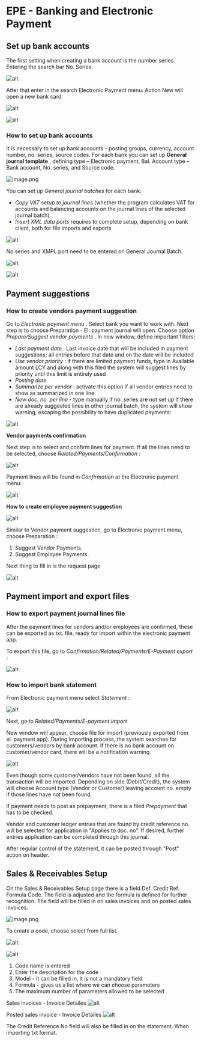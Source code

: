 # EPE - Banking and Electronic Payment

## Set up bank accounts

The first setting when creating a bank account is the number series. Entering the search bar No. Series.

![alt](https://github.com/NPSBeograd/NPS-Support/raw/main/.attachments/image-5c30694b-49d8-414d-ab97-0c2d6bd7b1a1.png)

After that enter in the search Electronic Payment menu. Action New will open a new bank card.

![alt](https://github.com/NPSBeograd/NPS-Support/raw/main/.attachments/image-5469d6b3-c04d-4831-993b-ac3d700c2b53.png)

![alt](https://github.com/NPSBeograd/NPS-Support/raw/main/.attachments/image-5d5c3e55-4a5b-4a6d-a7fc-f46725a63c8e.png)

### **How to set up bank accounts**

It is necessary to set up bank accounts – posting groups, currency, account number, no. series, source codes. For each bank you can set up  **General journal template** , defining type – Electronic payment, Bal. Account type – Bank account, No. series, and Source code.

![image.png](https://github.com/NPSBeograd/NPS-Support/raw/main/.attachments/image-42d60968-ee34-423e-9377-56c2cc02a7bf.png)

You can set up *General journal batches* for each bank:

* *Copy VAT setup to journal lines* (whether the program calculates VAT for accounts and balancing accounts on the journal lines of the selected journal batch)
* *Insert XML data ports* requires to complete setup, depending on bank client, both for file imports and exports

![alt](https://github.com/NPSBeograd/NPS-Support/raw/main/.attachments/image-f57f2548-a530-4f5b-b77b-a2929a47b035.png)

No series and XMPL port need to be entered on General Journal Batch.

![alt](https://github.com/NPSBeograd/NPS-Support/raw/main/.attachments/image-41f42cd1-aa94-4e77-9d6e-d37ca94381bf.png)

![alt](https://github.com/NPSBeograd/NPS-Support/raw/main/.attachments/image-3a2ce683-5ea3-44a1-8026-cf33a7386f74.png)

## Payment suggestions

### **How to create vendors payment suggestion**

Go to  *Electronic payment menu* . Select bank you want to work with. Next step is to choose Preparation - El. payment journal will open. Choose option *Prepare/Suggest*  *vendor payments* . In new window, define important filters:

* *Last payment date* : Last invoice date that will be included in payment suggestions; all entries before that date and on the date will be included
* *Use vendor priority* : if there are limited payment funds, type in Available amount LCY and along with this filed the system will suggest lines by priority until this limit is entirely used
* *Posting date*
* *Summarize per vendor* : activate this option if all vendor entries need to show as summarized in one line
* *New doc. no. per line* - type manually if no. series are not set up If there are already suggested lines in other journal batch, the system will show warning, escaping the possibility to have duplicated payments:

![alt](https://github.com/NPSBeograd/NPS-Support/raw/main/.attachments/image-36743dc0-ab18-4f5b-94e1-23c8ef7b936b.png)

**Vendor payments confirmation**

Next step is to select and confirm lines for payment. If all the lines need to be selected, choose  *Related/Payments/Confirmation* :

![alt](https://github.com/NPSBeograd/NPS-Support/raw/main/.attachments/image-aa4b5efb-13da-4061-8bac-3ebfaaab325d.png)

Payment lines will be found in *Confirmation* at the Electronic payment menu:

![alt](https://github.com/NPSBeograd/NPS-Support/raw/main/.attachments/image-cbf8f88c-de97-4002-a1d8-700a2e109763.png)

**How to create employee payment suggestion**

![alt](https://github.com/NPSBeograd/NPS-Support/raw/main/.attachments/image-c30bec29-2ec4-4a79-a5d1-71a988be407d.png)

Similar to Vendor payment suggestion, go to Electronic payment menu, choose Preparation :

1. Suggest Vendor Payments.
2. Suggest Employee Payments.

Next thing to fill in is the request page

![alt](https://github.com/NPSBeograd/NPS-Support/raw/main/.attachments/image-d1a785a7-1d7b-4510-98b7-98fc6245bbda.png)

## Payment import and export files

### **How to export payment journal lines file**

After the payment lines for vendors and/or employees are confirmed, these can be exported as txt. file, ready for import within the electronic payment app.

To export this file, go to  *Confirmation/Related/Payments/E-Payment export* :

![alt](https://github.com/NPSBeograd/NPS-Support/raw/main/.attachments/image-ad47fcbd-125d-4563-8582-d5475136063f.png)

### **How to import bank statement**

From Electronic payment menu select  *Statement* :

![alt](https://github.com/NPSBeograd/NPS-Support/raw/main/.attachments/image-518a276a-51c3-4c0e-99ac-653c78f046b8.png)

Next, go to *Related/Payments/E-payment import*

New window will appear, choose file for import (previously exported from el. payment app). During importing process, the system searches for customers/vendors by bank account. If there is no bank account on customer/vendor card, there will be a notification warning.

![alt](https://github.com/NPSBeograd/NPS-Support/raw/main/.attachments/image-ea5d9778-f75f-49b7-ac66-1c153d3c4eb7.png)

Even though some customer/vendors have not been found, all the transaction will be imported. Depending on side (Debit/Credit), the system will choose Account type (Vendor or Customer) leaving account no. empty if those lines have not been found.

If payment needs to post as prepayment, there is a filed *Prepayment* that has to be checked.

Vendor and customer ledger entries that are found by credit reference no. will be selected for application in "Applies to doc. no". If desired, further entries application can be completed through this journal.

After regular control of the statement, it can be posted through "Post" action on header.

## Sales & Receivables Setup

On the Sales & Receivables Setup page there is a field Def. Credit Ref. Formula Code. The field is adjusted and the formula is defined for further recognition. The field will be filled in on sales invoices and on posted sales invoices.

![image.png](https://github.com/NPSBeograd/NPS-Support/raw/main/.attachments/image-856fe800-a28f-430f-96ec-7c1dfdb5bb51.png)

To create a code, choose select from full list.

![alt](https://github.com/NPSBeograd/NPS-Support/raw/main/.attachments/image-7a61bda3-1953-4965-a2ee-584e3b134a0d.png)

![alt](https://github.com/NPSBeograd/NPS-Support/raw/main/.attachments/image-901db977-fe3b-49f3-8ec0-01fda55cb7df.png)

1. Code name is entered
2. Enter the description for the code
3. Model - it can be filled in, it is not a mandatory field
4. Formula - gives us a list where we can choose parameters
5. The maximum number of parameters allowed to be selected

Sales invoices - Invoice Detailes ![alt](https://github.com/NPSBeograd/NPS-Support/raw/main/.attachments/image-92aa0fc9-7589-4b9d-86c6-3a1261287799.png)

Posted sales invoice - Invoice Detailes ![alt](https://github.com/NPSBeograd/NPS-Support/raw/main/.attachments/image-b5d02bde-9982-40ba-888c-1bcb8b28e8f7.png)

The Credit Reference No field will also be filled in on the statement. When importing txt format.
